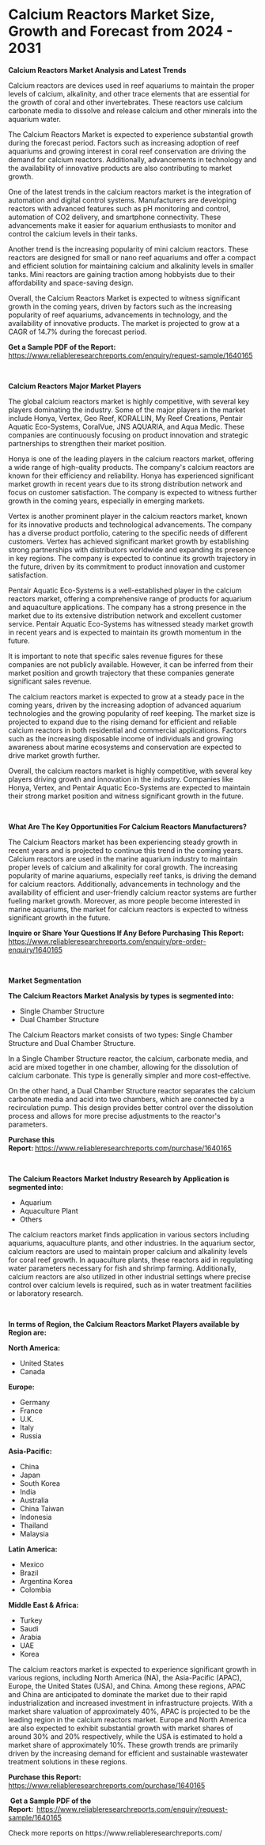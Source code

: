 <p><h1>Calcium Reactors Market Size, Growth and Forecast from 2024 - 2031</h1></p><p><strong>Calcium Reactors Market Analysis and Latest Trends</strong></p>
<p><p>Calcium reactors are devices used in reef aquariums to maintain the proper levels of calcium, alkalinity, and other trace elements that are essential for the growth of coral and other invertebrates. These reactors use calcium carbonate media to dissolve and release calcium and other minerals into the aquarium water.</p><p>The Calcium Reactors Market is expected to experience substantial growth during the forecast period. Factors such as increasing adoption of reef aquariums and growing interest in coral reef conservation are driving the demand for calcium reactors. Additionally, advancements in technology and the availability of innovative products are also contributing to market growth.</p><p>One of the latest trends in the calcium reactors market is the integration of automation and digital control systems. Manufacturers are developing reactors with advanced features such as pH monitoring and control, automation of CO2 delivery, and smartphone connectivity. These advancements make it easier for aquarium enthusiasts to monitor and control the calcium levels in their tanks. </p><p>Another trend is the increasing popularity of mini calcium reactors. These reactors are designed for small or nano reef aquariums and offer a compact and efficient solution for maintaining calcium and alkalinity levels in smaller tanks. Mini reactors are gaining traction among hobbyists due to their affordability and space-saving design.</p><p>Overall, the Calcium Reactors Market is expected to witness significant growth in the coming years, driven by factors such as the increasing popularity of reef aquariums, advancements in technology, and the availability of innovative products. The market is projected to grow at a CAGR of 14.7% during the forecast period.</p></p>
<p><strong>Get a Sample PDF of the Report:&nbsp;</strong> <a href="https://www.reliableresearchreports.com/enquiry/request-sample/1640165">https://www.reliableresearchreports.com/enquiry/request-sample/1640165</a></p>
<p>&nbsp;</p>
<p><strong>Calcium Reactors Major Market Players</strong></p>
<p><p>The global calcium reactors market is highly competitive, with several key players dominating the industry. Some of the major players in the market include Honya, Vertex, Geo Reef, KORALLIN, My Reef Creations, Pentair Aquatic Eco-Systems, CoralVue, JNS AQUARIA, and Aqua Medic. These companies are continuously focusing on product innovation and strategic partnerships to strengthen their market position.</p><p>Honya is one of the leading players in the calcium reactors market, offering a wide range of high-quality products. The company's calcium reactors are known for their efficiency and reliability. Honya has experienced significant market growth in recent years due to its strong distribution network and focus on customer satisfaction. The company is expected to witness further growth in the coming years, especially in emerging markets.</p><p>Vertex is another prominent player in the calcium reactors market, known for its innovative products and technological advancements. The company has a diverse product portfolio, catering to the specific needs of different customers. Vertex has achieved significant market growth by establishing strong partnerships with distributors worldwide and expanding its presence in key regions. The company is expected to continue its growth trajectory in the future, driven by its commitment to product innovation and customer satisfaction.</p><p>Pentair Aquatic Eco-Systems is a well-established player in the calcium reactors market, offering a comprehensive range of products for aquarium and aquaculture applications. The company has a strong presence in the market due to its extensive distribution network and excellent customer service. Pentair Aquatic Eco-Systems has witnessed steady market growth in recent years and is expected to maintain its growth momentum in the future.</p><p>It is important to note that specific sales revenue figures for these companies are not publicly available. However, it can be inferred from their market position and growth trajectory that these companies generate significant sales revenue.</p><p>The calcium reactors market is expected to grow at a steady pace in the coming years, driven by the increasing adoption of advanced aquarium technologies and the growing popularity of reef keeping. The market size is projected to expand due to the rising demand for efficient and reliable calcium reactors in both residential and commercial applications. Factors such as the increasing disposable income of individuals and growing awareness about marine ecosystems and conservation are expected to drive market growth further.</p><p>Overall, the calcium reactors market is highly competitive, with several key players driving growth and innovation in the industry. Companies like Honya, Vertex, and Pentair Aquatic Eco-Systems are expected to maintain their strong market position and witness significant growth in the future.</p></p>
<p>&nbsp;</p>
<p><strong>What Are The Key Opportunities For Calcium Reactors Manufacturers?</strong></p>
<p><p>The Calcium Reactors market has been experiencing steady growth in recent years and is projected to continue this trend in the coming years. Calcium reactors are used in the marine aquarium industry to maintain proper levels of calcium and alkalinity for coral growth. The increasing popularity of marine aquariums, especially reef tanks, is driving the demand for calcium reactors. Additionally, advancements in technology and the availability of efficient and user-friendly calcium reactor systems are further fueling market growth. Moreover, as more people become interested in marine aquariums, the market for calcium reactors is expected to witness significant growth in the future.</p></p>
<p><strong>Inquire or Share Your Questions If Any Before Purchasing This Report:</strong> <a href="https://www.reliableresearchreports.com/enquiry/pre-order-enquiry/1640165">https://www.reliableresearchreports.com/enquiry/pre-order-enquiry/1640165</a></p>
<p>&nbsp;</p>
<p><strong>Market Segmentation</strong></p>
<p><strong>The Calcium Reactors Market Analysis by types is segmented into:</strong></p>
<p><ul><li>Single Chamber Structure</li><li>Dual Chamber Structure</li></ul></p>
<p><p>The Calcium Reactors market consists of two types: Single Chamber Structure and Dual Chamber Structure. </p><p>In a Single Chamber Structure reactor, the calcium, carbonate media, and acid are mixed together in one chamber, allowing for the dissolution of calcium carbonate. This type is generally simpler and more cost-effective. </p><p>On the other hand, a Dual Chamber Structure reactor separates the calcium carbonate media and acid into two chambers, which are connected by a recirculation pump. This design provides better control over the dissolution process and allows for more precise adjustments to the reactor's parameters.</p></p>
<p><strong>Purchase this Report:&nbsp;</strong><a href="https://www.reliableresearchreports.com/purchase/1640165">https://www.reliableresearchreports.com/purchase/1640165</a></p>
<p>&nbsp;</p>
<p><strong>The Calcium Reactors Market Industry Research by Application is segmented into:</strong></p>
<p><ul><li>Aquarium</li><li>Aquaculture Plant</li><li>Others</li></ul></p>
<p><p>The calcium reactors market finds application in various sectors including aquariums, aquaculture plants, and other industries. In the aquarium sector, calcium reactors are used to maintain proper calcium and alkalinity levels for coral reef growth. In aquaculture plants, these reactors aid in regulating water parameters necessary for fish and shrimp farming. Additionally, calcium reactors are also utilized in other industrial settings where precise control over calcium levels is required, such as in water treatment facilities or laboratory research.</p></p>
<p>&nbsp;</p>
<p><strong>In terms of Region, the Calcium Reactors Market Players available by Region are:</strong></p>
<p>
    <p> <strong> North America: </strong>
        <ul>
            <li>United States</li>
            <li>Canada</li>
        </ul>
        </p> 
    <p> <strong> Europe: </strong>
        <ul>
            <li>Germany</li>
            <li>France</li>
            <li>U.K.</li>
            <li>Italy</li>
            <li>Russia</li>
        </ul>
        </p> 
    <p> <strong> Asia-Pacific: </strong>
        <ul>
            <li>China</li>
            <li>Japan</li>
            <li>South Korea</li>
            <li>India</li>
            <li>Australia</li>
            <li>China Taiwan</li>
            <li>Indonesia</li>
            <li>Thailand</li>
            <li>Malaysia</li>
        </ul>
        </p> 
    <p> <strong> Latin America: </strong>
        <ul>
            <li>Mexico</li>
            <li>Brazil</li>
            <li>Argentina Korea</li>
            <li>Colombia</li>
        </ul>
        </p> 
    <p> <strong> Middle East & Africa: </strong>
        <ul>
            <li>Turkey</li>
            <li>Saudi</li>
            <li>Arabia</li>
            <li>UAE</li>
            <li>Korea</li>
        </ul>
    </p>
    </p>
<p><p>The calcium reactors market is expected to experience significant growth in various regions, including North America (NA), the Asia-Pacific (APAC), Europe, the United States (USA), and China. Among these regions, APAC and China are anticipated to dominate the market due to their rapid industrialization and increased investment in infrastructure projects. With a market share valuation of approximately 40%, APAC is projected to be the leading region in the calcium reactors market. Europe and North America are also expected to exhibit substantial growth with market shares of around 30% and 20% respectively, while the USA is estimated to hold a market share of approximately 10%. These growth trends are primarily driven by the increasing demand for efficient and sustainable wastewater treatment solutions in these regions.</p></p>
<p><strong>Purchase this Report: </strong><a href="https://www.reliableresearchreports.com/purchase/1640165">https://www.reliableresearchreports.com/purchase/1640165</a></p>
<p>&nbsp;<strong>Get a Sample PDF of the Report:&nbsp;&nbsp;</strong><a href="https://www.reliableresearchreports.com/enquiry/request-sample/1640165">https://www.reliableresearchreports.com/enquiry/request-sample/1640165</a></p>
<p><strong></strong></p>
<p>Check more reports on https://www.reliableresearchreports.com/</p>